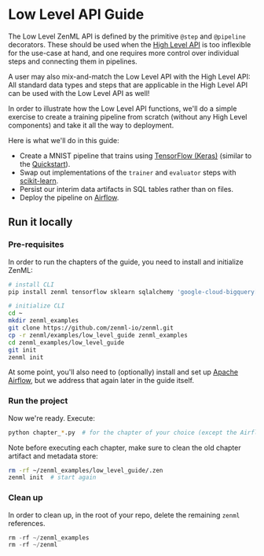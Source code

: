 # Low Level API Guide

The Low Level ZenML API is defined by the primitive `@step` and `@pipeline` decorators. These should be used when the [High Level API](../high-level-api) is too inflexible for the use-case at hand, and one requires more control over individual steps and connecting them in pipelines.

A user may also mix-and-match the Low Level API with the High Level API: All standard data types and steps that are applicable in the High Level API can be used with the Low Level API as well!

In order to illustrate how the Low Level API functions, we'll do a simple exercise to create a training pipeline from scratch (without any High Level components) and take it all the way to deployment.

Here is what we'll do in this guide:

* Create a MNIST pipeline that trains using [TensorFlow (Keras)](https://www.tensorflow.org/) (similar to the [Quickstart](../../quickstart-guide.md)).
* Swap out implementations of the `trainer` and `evaluator` steps with [scikit-learn](https://scikit-learn.org/).
* Persist our interim data artifacts in SQL tables rather than on files.
* Deploy the pipeline on [Airflow](https://airflow.apache.org/).


## Run it locally

### Pre-requisites
In order to run the chapters of the guide, you need to install and initialize ZenML:

```bash
# install CLI
pip install zenml tensorflow sklearn sqlalchemy 'google-cloud-bigquery[bqstorage,pandas]'

# initialize CLI
cd ~
mkdir zenml_examples
git clone https://github.com/zenml-io/zenml.git
cp -r zenml/examples/low_level_guide zenml_examples
cd zenml_examples/low_level_guide
git init
zenml init
```

At some point, you'll also need to (optionally) install and set up [Apache Airflow](https://airflow.apache.org/), but we address that again later in the guide itself.

### Run the project
Now we're ready. Execute:

```bash
python chapter_*.py  # for the chapter of your choice (except the Airflow chapter)
```

Note before executing each chapter, make sure to clean the old chapter artifact and metadata store:

```bash
rm -rf ~/zenml_examples/low_level_guide/.zen
zenml init  # start again
```

### Clean up
In order to clean up, in the root of your repo, delete the remaining `zenml` references.

```python
rm -rf ~/zenml_examples
rm -rf ~/zenml
```